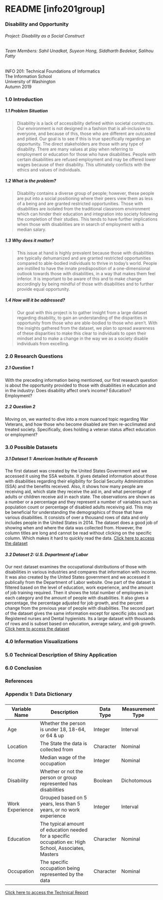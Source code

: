 # README [info201group]
### Disability and Opportunity

###### Project: Disability as a Social Construct
###### _Team Members: Sahil Unadkat, Suyeon Hong, Siddharth Bedekar, Salihou Fatty_
INFO 201: Technical Foundations of Informatics  
The Information School  
University of Washington  
Autumn 2019
 
### 1.0 Introduction
##### 1.1 Problem Situation
> Disability is a lack of accessibility defined within societal constructs.
Our environment is not designed in a fashion that is all-inclusive to everyone,
and because of this, those who are different are outcasted and pitied.
Our goal is to see if this is true specifically regarding an opportunity.
The direct stakeholders are those with any type of disability. There are many
values at play when referring to employment or education for those who have
disabilities. People with certain disabilities are refused employment and may
be offered lower wages because of their disability. This ultimately conflicts
with the ethics and values of individuals.

##### 1.2 What is the problem?
> Disability contains a diverse group of people; however, these people are put
into a social positioning where their peers view them as less of a being and
are granted restricted opportunities. Those with disabilities are isolated from the traditional classroom environment which can hinder their education and integration into society following the completion of their studies. This tends to have further implications when those with disabilities are in search of employment with a median salary.

##### 1.3 Why does it matter?
> This issue at hand is highly prevalent because those with disabilities are
typically dehumanized and are granted restricted opportunities compared to
able-bodied individuals to thrive in today’s world. People are instilled to
have the innate predisposition of a one-dimensional outlook towards those with
disabilities, in a way that makes them feel inferior. It is important to be
aware of this and to make change accordingly by being mindful of those with
disabilities and to further provide equal opportunity.

##### 1.4 How will it be addressed?
> Our goal with this project is to gather insight from a large dataset
regarding disability, to gain an understanding of the disparities in
opportunity from those who are able-bodied to those who aren’t. With the insights
gathered from the dataset, we plan to spread awareness of these disparities to
make this clear to individuals to open their mindset and to make a change in
the way we as a society disable individuals from excelling.

### 2.0 Research Questions
##### 2.1 Question 1
With the preceding information being mentioned, our first research question is about the opportunity provided to those with disabilities in education and in the industry: Does disability affect one’s income? Education? Employment?
##### 2.2 Question 2
Moving on, we wanted to dive into a more nuanced topic regarding War Veterans,
and how those who become disabled are then re-acclimated and treated society. Specifically, does holding a veteran status affect education or employment?

### 3.0 Possible Datasets
##### 3.1 Dataset 1: American Institute of Research
The first dataset was created by the United States Government and we accessed it using the SSA website. It gives detailed information about those with disabilities regarding their eligibility for Social Security Administration (SSA) and the benefits received. Also, it shows how many people are receiving aid, which state they receive the aid in, and what percentage of adults or children receive aid in each state. The observations are shown as a number or a percentage and they represent a number of variables such as population count or percentage of disabled adults receiving aid. This may be beneficial for understanding the demographics of those that have various disabilities. It consists of over a thousand rows of data and only includes people in the United States in 2014. The dataset does a good job of showing when and where the data was collected from. However, the column titles are long and cannot be read without clicking on the specific column. Which makes it hard to quickly read the data.
[Click here to access the dataset](https://www.ssa.gov/disability/data/SSA-SA-FYWL.csv)
##### 3.2 Dataset 2: U.S. Department of Labor
Our next dataset examines the occupational distributions of those with disabilities in various industries and compares that information with income. It was also created by the United States government and we accessed it publically from the Department of Labor website. One part of the dataset is filtered based on the level of education, work experience, and the amount of job training required. Then it shows the total number of employees in each category and the amount of people with disabilities. It also gives a percentage, the percentage adjusted for job growth, and the percent change from the previous year of people with disabilities. The second part of the dataset gives the same information except for specific jobs such as Registered nurses and Dental hygienists. Its a large dataset with thousands of rows and is subset based on education, average salary, and gob growth.
[Click here to access the dataset](https://www.dol.gov/odep/xls/DisabilityOccupationalProjections2012-2022.xls)

### 4.0 Information Visualizations
#####


### 5.0 Technical Description of Shiny Application
#####

### 6.0 Conclusion
#####

### References

### Appendix 1: Data Dictionary
#####
| Variable Name   | Description                                                                                           | Data Type | Measurement Type |
|-----------------|-------------------------------------------------------------------------------------------------------|-----------|------------------|
| Age             | Whether the person is under 18, 18-64, or 64 & up                                                     | Integer   | Interval         |
| Location        | The State the data is collected from                                                                  | Character | Nominal          |
| Income          | Median wage of the occupation                                                                         | Integer   | Nominal          |
| Disability      | Whether or not the person or group represented has disabilities                                       | Boolean   | Dichotomous      |
| Work Experience | Grouped based on 5 years, less than 5 years, or no work experience                                    | Integer   | Interval         |
| Education       | The typical amount of education needed for a specific occupation ex: High School, Associates, Masters | Character | Nominal          |
| Occupation      | The specific occupation being represented by the data                                                 | Character | Nominal          |
[Click here to access the Technical Report](https://github.com/SahilU/info201group/wiki)
